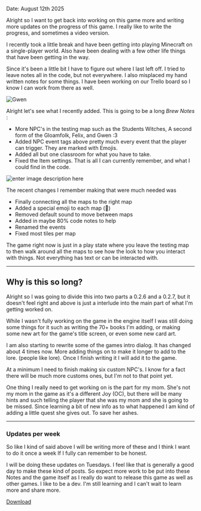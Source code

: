 Date: August 12th 2025

Alright so I want to get back into working on this game more and writing more updates on the progress of this game. I really like to write the progress, and sometimes a video version.

I recently took a little break and have been getting into playing Minecraft on a single-player world. Also have been dealing with a few other life things that have been getting in the way.

Since it's been a little bit I have to figure out where I last left off. I tried to leave notes all in the code, but not everywhere. I also misplaced my hand written notes for some things. I have been working on our Trello board so I know I can work from there as well.

![Gwen](https://c10.patreonusercontent.com/4/patreon-media/p/post/135330901/adb653851a4b4da5bfb4b1be80695ca9/eyJxIjoxMDAsIndlYnAiOjB9/1.gif?token-hash=AzAP_Nov44s5EA_psqUIea2zkDe0FEfgn9o8o3pKiFE%3D&token-time=1756339200)

Alright let's see what I recently added. This is going to be a long *Brew Notes* :

- More NPC's in the testing map such as the Students Witches, A second form of the Gloamfolk, Felix, and Gwen :3
- Added NPC event tags above pretty much every event that the player can trigger. They are marked with Emojis.
- Added all but one classroom for what you have to take. 
- Fixed the Item settings.
That is all I can currently remember, and what I could find in the code.

![enter image description here](https://notes.15.gay/content/images/20250812234841-Screenshot_224.png)

The recent changes I remember making that were much needed was

- Finally connecting all the maps to the right map
- Added a special emoji to each map (💠)
- Removed default sound to move between maps
- Added in maybe 80% code notes to help
- Renamed the events 
- Fixed most tiles per map

The game right now is just in a play state where you leave the testing map to then walk around all the maps to see how the look to how you interact with things. Not everything has text or can be interacted with.

---
## Why is this so long?

Alright so I was going to divide this into two parts a 0.2.6 and a 0.2.7, but it doesn't feel right and above is just a interlude into the main part of what I'm getting worked on.

While I wasn't fully working on the game in the engine itself I was still doing some things for it such as writing the 70+ books I'm adding, or making some new art for the game's title screen, or even some new card art.

I am also starting to rewrite some of the games intro dialog. It has changed about 4 times now. More adding things on to make it longer to add to the lore. (people like lore). Once I finish writing it I will add it to the game.

At a minimum I need to finish making six custom NPC's. I know for a fact there will be much more customs ones, but I'm not to that point yet.

One thing I really need to get working on is the part for my mom. She's not my mom in the game as it's a different Joy (OC), but there will be many hints and such telling the player that she was my mom and she is going to be missed. Since learning a bit of new info as to what happened I am kind of adding a little quest she gives out. To save her ashes.

---

### Updates per week

So like I kind of said above I will be writing more of these and I think I want to do it once a week If I fully can remember to be honest.

I will be doing these updates on Tuesdays. I feel like that is generally a good day to make these kind of posts. So expect more work to be put into these Notes and the game itself as I really do want to release this game as well as other games. I like to be a dev. I'm still learning and I can't wait to learn more and share more.

[Download](https://www.mediafire.com/file/2bvrg734mf06d8m/025-w-Potions+Panic!.zip/file)
